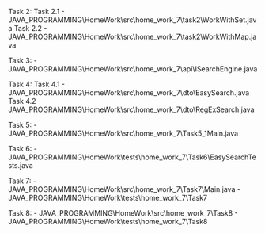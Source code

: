 Task 2:
Task 2.1 - JAVA_PROGRAMMING\HomeWork\src\home_work_7\task2\WorkWithSet.java
Task 2.2 - JAVA_PROGRAMMING\HomeWork\src\home_work_7\task2\WorkWithMap.java

Task 3: - JAVA_PROGRAMMING\HomeWork\src\home_work_7\api\ISearchEngine.java

Task 4:
Task 4.1 - JAVA_PROGRAMMING\HomeWork\src\home_work_7\dto\EasySearch.java
Task 4.2 - JAVA_PROGRAMMING\HomeWork\src\home_work_7\dto\RegExSearch.java

Task 5: - JAVA_PROGRAMMING\HomeWork\src\home_work_7\Task5_1Main.java

Task 6: - JAVA_PROGRAMMING\HomeWork\tests\home_work_7\Task6\EasySearchTests.java

Task 7: - JAVA_PROGRAMMING\HomeWork\src\home_work_7\Task7\Main.java
        - JAVA_PROGRAMMING\HomeWork\tests\home_work_7\Task7

Task 8: - JAVA_PROGRAMMING\HomeWork\src\home_work_7\Task8
        - JAVA_PROGRAMMING\HomeWork\tests\home_work_7\Task8

